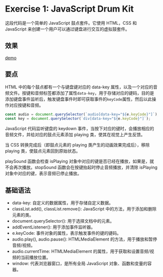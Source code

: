 # Exercise 1: JavaScript Drum Kit
这段代码是一个简单的 JavaScript 鼓点套件。它使用 HTML，CSS 和 JavaScript 来创建一个用户可以通过键盘进行交互的虚拟鼓套件。
## 效果
[demo](https://Aries-0331.github.com/JavaScript30/blob/main/01%20-%20JavaScript%20Drum%20Kit/index.html)

## 要点
HTML 中的每个鼓点都有一个与键盘键对应的 data-key 属性，以及一个对应的音频文件。按键和音频标签都添加了属性`data-key`，用于存储对应的键码，目的是添加键盘事件监听后，触发键盘事件时即可获取事件的`keyCode`属性，然后以此操作对应按键和音频。
```javascript
const audio = document.querySelector(`audio[data-key="${e.keyCode}"]`);
const key = document.querySelector(`div[data-key="${e.keyCode}"]`);
```

JavaScript 代码监听键盘的 keydown 事件，当按下对应的键时，会播放相应的音频文件，并给对应的鼓点元素添加 playing 类，使其在视觉上产生反馈。

当 CSS 转换完成后（即鼓点元素的 playing 类产生的动画效果完成后），移除 playing 类，使鼓点元素回到原始状态。

playSound 函数会检查 isPlaying 对象中对应的键是否已经在播放，如果是，就不会再次播放。stopSound 函数会在按键抬起时停止音频播放，并清除 isPlaying 对象中对应的键，表示音频已停止播放。

## 基础语法

- data-key: 自定义的数据属性，用于存储自定义数据。
- classList.add(), classList.remove(): JavaScript 中的方法，用于添加和删除元素的类。
- document.querySelector(): 用于选择文档中的元素。
- addEventListener(): 用于添加事件监听器。
- e.keyCode: 事件对象的属性，表示触发事件的键的键码。
- audio.play(), audio.pause(): HTMLMediaElement 的方法，用于播放和暂停音频/视频。
- audio.currentTime: HTMLMediaElement 的属性，用于获取和设置音频/视频的当前播放位置。
- window: 代表浏览器窗口，是所有全局 JavaScript 对象、函数和变量的容器。